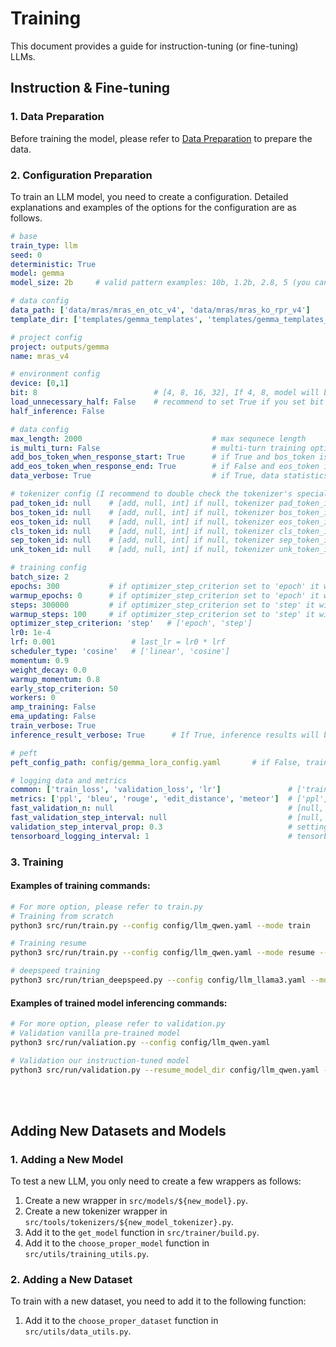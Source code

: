 # Training
This document provides a guide for instruction-tuning (or fine-tuning) LLMs.

## Instruction & Fine-tuning
### 1. Data Preparation
Before training the model, please refer to [Data Preparation](./2_data_preparation.md) to prepare the data.

### 2. Configuration Preparation
To train an LLM model, you need to create a configuration. Detailed explanations and examples of the options for the configuration are as follows.

```yaml
# base
train_type: llm
seed: 0
deterministic: True
model: gemma
model_size: 2b     # valid pattern examples: 10b, 1.2b, 2.8, 5 (you can omit b character)

# data config
data_path: ['data/mras/mras_en_otc_v4', 'data/mras/mras_ko_rpr_v4']
template_dir: ['templates/gemma_templates', 'templates/gemma_templates_ko']   # list(path) or path, if null, template will be chosen according to the ${data_path}/templates

# project config
project: outputs/gemma
name: mras_v4

# environment config
device: [0,1]
bit: 8                          # [4, 8, 16, 32], If 4, 8, model will be quantized
load_unnecessary_half: False    # recommend to set True if you set bit to 16 (4, 8bit model automatically loads neccesaries to 32bit)
half_inference: False

# data config
max_length: 2000                             # max sequnece length
is_multi_turn: False                         # multi-turn training option
add_bos_token_when_response_start: True      # if True and bos_token is existing, bos token will be added at the first of the input
add_eos_token_when_response_end: True        # if False and eos_token is existing, eos token will be added at the last of the input
data_verbose: True                           # if True, data statistics will be calculated and graphs are saved in the project folder

# tokenizer config (I recommend to double check the tokenizer's special token map)
pad_token_id: null    # [add, null, int] if null, tokenizer pad_token_id will not be overrided
bos_token_id: null    # [add, null, int] if null, tokenizer bos_token_id will not be overrided
eos_token_id: null    # [add, null, int] if null, tokenizer eos_token_id will not be overrided
cls_token_id: null    # [add, null, int] if null, tokenizer cls_token_id will not be overrided
sep_token_id: null    # [add, null, int] if null, tokenizer sep_token_id will not be overrided
unk_token_id: null    # [add, null, int] if null, tokenizer unk_token_id will not be overrided

# training config
batch_size: 2
epochs: 300           # if optimizer_step_criterion set to 'epoch' it will be activated and scheduler will step per epoch
warmup_epochs: 0      # if optimizer_step_criterion set to 'epoch' it will be activated
steps: 300000         # if optimizer_step_criterion set to 'step' it will be activated and scheduler will step per step
warmup_steps: 100     # if optimizer_step_criterion set to 'step' it will be activated
optimizer_step_criterion: 'step'   # ['epoch', 'step']
lr0: 1e-4
lrf: 0.001                 # last_lr = lr0 * lrf
scheduler_type: 'cosine'   # ['linear', 'cosine']
momentum: 0.9
weight_decay: 0.0
warmup_momentum: 0.8
early_stop_criterion: 50
workers: 0
amp_training: False
ema_updating: False
train_verbose: True
inference_result_verbose: True      # If True, inference results will be printed at the validation phase

# peft
peft_config_path: config/gemma_lora_config.yaml       # if False, training without peft. Also, if you use LoRA with quantization, it would be QLoRA

# logging data and metrics
common: ['train_loss', 'validation_loss', 'lr']               # ['train_loss', 'validation_loss', 'lr']
metrics: ['ppl', 'bleu', 'rouge', 'edit_distance', 'meteor']  # ['ppl', 'bleu', 'edit_distance', 'rouge', 'meteor']  # TODO: CIDEr 추가
fast_validation_n: null                                       # [null, 1, 2, ...], Only the number of data of the set value is evaluated per step
fast_validation_step_interval: null                           # [null, 1, 2, ...], validation step inteval. if null, all validation steps will be executed.
validation_step_interval_prop: 0.3                            # setting between 0 and 1 values
tensorboard_logging_interval: 1                               # tensorboard logging step
```


### 3. Training
#### Examples of training commands:
```bash
# For more option, please refer to train.py
# Training from scratch
python3 src/run/train.py --config config/llm_qwen.yaml --mode train

# Training resume
python3 src/run/train.py --config config/llm_qwen.yaml --mode resume --resume_model_dir outputs/chat/qwen_fine_tuned --load_model_type best

# deepspeed training
python3 src/run/trian_deepspeed.py --config config/llm_llama3.yaml --mode train
```

#### Examples of trained model inferencing commands: 
```bash
# For more option, please refer to validation.py
# Validation vanilla pre-trained model
python3 src/run/valiation.py --config config/llm_qwen.yaml

# Validation our instruction-tuned model
python3 src/run/validation.py --resume_model_dir config/llm_qwen.yaml --load_model_type best
```
<br><br>


## Adding New Datasets and Models
### 1. Adding a New Model
To test a new LLM, you only need to create a few wrappers as follows:
1. Create a new wrapper in `src/models/${new_model}.py`.
2. Create a new tokenizer wrapper in `src/tools/tokenizers/${new_model_tokenizer}.py`.
3. Add it to the `get_model` function in `src/trainer/build.py`.
4. Add it to the `choose_proper_model` function in `src/utils/training_utils.py`.

### 2. Adding a New Dataset
To train with a new dataset, you need to add it to the following function:
1. Add it to the `choose_proper_dataset` function in `src/utils/data_utils.py`.
